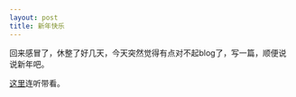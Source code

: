 ```yaml
---
layout: post
title: 新年快乐
---
```


回来感冒了，休整了好几天，今天突然觉得有点对不起blog了，写一篇，顺便说说新年吧。

[这里](http://www.francaisblog.com.cn/node/527)连听带看。
